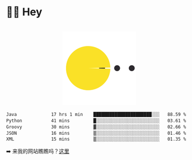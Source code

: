 
# 👋🏻 Hey
<div align="center">
	<br>
	<img src="https://raw.githubusercontent.com/Aniket965/Aniket965/master/pacman.svg?sanitize=true" width="200" height="200">
	<br>
</div>

<!--START_SECTION:waka-->

```txt
Java             17 hrs 1 min    ██████████████████████░░░   88.59 %
Python           41 mins         █░░░░░░░░░░░░░░░░░░░░░░░░   03.61 %
Groovy           30 mins         ▓░░░░░░░░░░░░░░░░░░░░░░░░   02.66 %
JSON             16 mins         ▒░░░░░░░░░░░░░░░░░░░░░░░░   01.46 %
XML              15 mins         ▒░░░░░░░░░░░░░░░░░░░░░░░░   01.35 %
```

<!--END_SECTION:waka-->

 ➡️  来我的网站瞧瞧吗？[这里](https://www.shaolongfei.com)
